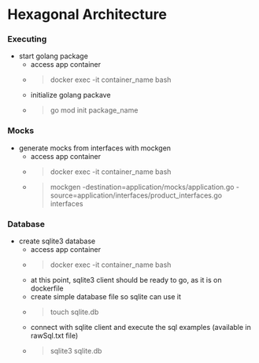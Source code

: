 # Hexagonal Architecture

### Executing
- start golang package
  - access app container
  - > docker exec -it container_name bash
  - initialize golang packave
  - > go mod init package_name

### Mocks
- generate mocks from interfaces with mockgen
  - access app container
  - > docker exec -it container_name bash
  - > mockgen -destination=application/mocks/application.go -source=application/interfaces/product_interfaces.go interfaces

### Database
- create sqlite3 database
  - access app container
  - > docker exec -it container_name bash
  - at this point, sqlite3 client should be ready to go, as it is on dockerfile
  - create simple database file so sqlite can use it
  - > touch sqlite.db
  - connect with sqlite client and execute the sql examples (available in rawSql.txt file)
  - > sqlite3 sqlite.db